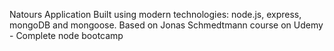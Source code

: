 Natours Application
Built using modern technologies: node.js, express, mongoDB and mongoose.
Based on Jonas Schmedtmann course on Udemy - Complete node bootcamp
